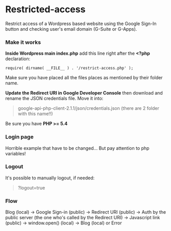 # Restricted-access

Restrict access of a Wordpress based website using the Google Sign-In button and checking user's email domain (G-Suite or G-Apps).

### Make it works

**Inside Wordpress main index.php** add this line right after the **<?php** declaration:
```
require( dirname( __FILE__ ) . '/restrict-access.php' );
```

Make sure you have placed all the files places as mentioned by their folder name.

**Update the Redirect URI in Google Developer Console** then download and rename the JSON credentials file. Move it into:
> google-api-php-client-2.1.1/json/credentials.json (there are 2 folder with this name!!)

Be sure you have **PHP >= 5.4**

### Login page
Horrible example that have to be changed... But pay attention to php variables!

### Logout
It's possible to manually logout, if needed:

> ?logout=true

### Flow
Blog (local) -> Google Sign-in (public) ->
Redirect URI (public) -> Auth by the public server (the one who's called by the Redirect URI) ->
Javascript link (public) -> window.open() (local) -> Blog (local) or Error